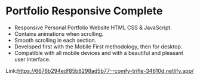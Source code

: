 # Portfolio Responsive Complete
- Responsive Personal Portfolio Website HTML CSS & JavaScript.
- Contains animations when scrolling.
- Smooth scrolling in each section.
- Developed first with the Mobile First methodology, then for desktop.
- Compatible with all mobile devices and with a beautiful and pleasant user interface.

Link:https://6676b294edf85b8298ad5b77--comfy-trifle-34610d.netlify.app/

